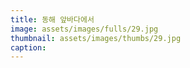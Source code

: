 ```yaml
---
title: 동해 앞바다에서
image: assets/images/fulls/29.jpg
thumbnail: assets/images/thumbs/29.jpg
caption: 
---
```

